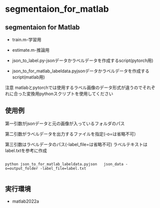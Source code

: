 # segmentaion_for_matlab

## segmentaion for Matlab


- train.m-学習用

- estimate.m-推論用

- json_to_label.py-jsonデータかラベルデータを作成するscript(pytorch用)

- json_to_for_matlab_labeldata.pyjsonデータかラベルデータを作成するscript(matlab用)


注意
matlabとpytorchでは使用するラベル画像のデータ形式が違うのでそれぞれに合った変換用pythonスクリプトを使用してください


## 使用例

第一引数がjsonデータと元の画像が入っているフォルダのパス

第二引数がラベルデータを出力するファイルを指定(-o=は省略不可）

第三引数はラベルデータのパス(-label_file=は省略不可) ラベルテキストはlabel.txtを参考に作成

```

python json_to_for_matlab_labeldata.pyjson   json_data -o=output_folder -label_file=label.txt  


```

## 実行環境

* matlab2022a



